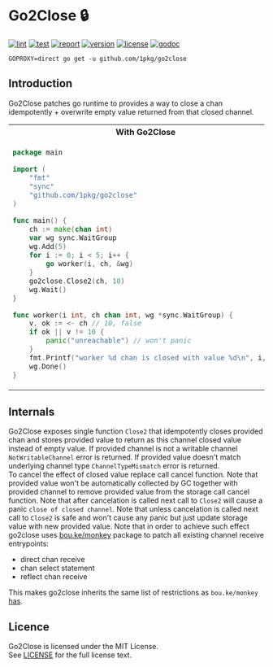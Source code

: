 # Go2Close 🔒

[![lint](https://github.com/1pkg/go2close/workflows/lint/badge.svg)](https://github.com/1pkg/go2close/actions?query=workflow%3Alint+branch%3Amaster+)
[![test](https://github.com/1pkg/go2close/workflows/test/badge.svg)](https://github.com/1pkg/go2close/actions?query=workflow%3Atest+branch%3Amaster+)
[![report](https://goreportcard.com/badge/github.com/1pkg/go2close?cache=1)](https://goreportcard.com/report/github.com/1pkg/go2close)
[![version](https://img.shields.io/github/go-mod/go-version/1pkg/go2close?nocache=1)](https://github.com/1pkg/go2close/blob/master/go.mod)
[![license](https://img.shields.io/github/license/1pkg/go2close?cache=1)](LICENSE)
[![godoc](https://img.shields.io/badge/godoc-godoc-green)](https://pkg.go.dev/github.com/1pkg/go2close?tab=doc)

`GOPROXY=direct go get -u github.com/1pkg/go2close`

## Introduction

Go2Close patches go runtime to provides a way to close a chan idempotently + overwrite empty value returned from that closed channel.

<table>
<tr>
<th>With Go2Close</th>
<th>Without Go2Close</th>
</tr>

<tr>
<td>

```go
package main

import (
	"fmt"
	"sync"
	"github.com/1pkg/go2close"
)

func main() {
	ch := make(chan int)
	var wg sync.WaitGroup
	wg.Add(5)
	for i := 0; i < 5; i++ {
		go worker(i, ch, &wg)
	}
	go2close.Close2(ch, 10)
	wg.Wait()
}

func worker(i int, ch chan int, wg *sync.WaitGroup) {
	v, ok := <- ch // 10, false
	if ok || v != 10 {
		panic("unreachable") // won't panic
	}
	fmt.Printf("worker %d chan is closed with value %d\n", i, v)
	wg.Done()
}
```

</td>
<td>

```go
package main

import (
	"fmt"
	"sync"
)

func main() {
	ch := make(chan int)
	var wg sync.WaitGroup
	wg.Add(5)
	for i := 0; i < 5; i++ {
		go worker(i, ch, &wg)
	}
	close(ch)
	wg.Wait()
}

func worker(i int, ch chan int, wg *sync.WaitGroup) {
	v, ok := <- ch // 0, false
	if ok || v != 10 {
		panic("unreachable") // will panic
	}
	fmt.Printf("worker %d chan is closed with value %d\n", i, v)
	wg.Done()
}
```

</td>
</tr>
</table>

## Internals

Go2Close exposes single function `Close2` that idempotently closes provided chan and stores provided value to return as this channel closed value instead of empty value. If provided channel is not a writable channel `NotWritableChannel` error is returned. If provided value doesn't match underlying channel type `ChannelTypeMismatch` error is returned.  
To cancel the effect of closed value replace call cancel function. Note that provided value won't be automatically collected by GC together with provided channel to remove provided value from the storage call cancel function. Note that after cancelation is called next call to `Close2` will cause a panic `close of closed channel`. Note that unless cancelation is called next call to `Close2` is safe and won't cause any panic but just update storage value with new provided value. Note that in order to achieve such effect go2close uses [bou.ke/monkey](https://github.com/bouk/monkey) package to patch all existing channel receive entrypoints:

- direct chan receive
- chan select statement
- reflect chan receive

This makes go2close inherits the same list of restrictions as `bou.ke/monkey` [has](https://github.com/bouk/monkey#notes).

## Licence

Go2Close is licensed under the MIT License.  
See [LICENSE](LICENSE) for the full license text.
